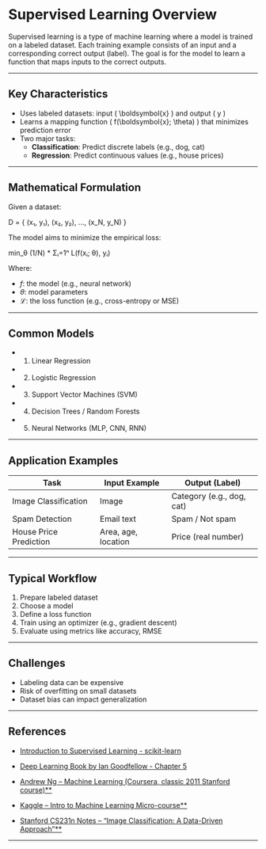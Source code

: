 # Supervised Learning Overview

Supervised learning is a type of machine learning where a model is trained on a labeled dataset. Each training example consists of an input and a corresponding correct output (label). The goal is for the model to learn a function that maps inputs to the correct outputs.

---

## Key Characteristics

- Uses labeled datasets: input \( \boldsymbol{x} \) and output \( y \)
- Learns a mapping function \( f(\boldsymbol{x}; \theta) \) that minimizes prediction error
- Two major tasks:
  - **Classification**: Predict discrete labels (e.g., dog, cat)
  - **Regression**: Predict continuous values (e.g., house prices)

---

## Mathematical Formulation

Given a dataset:

D = { (x₁, y₁), (x₂, y₂), ..., (x_N, y_N) }

The model aims to minimize the empirical loss:

min_θ (1/N) * Σᵢ=1ⁿ L(f(xᵢ; θ), yᵢ)

Where:
- $f$: the model (e.g., neural network)  
- $\theta$: model parameters  
- $\mathcal{L}$: the loss function (e.g., cross-entropy or MSE)

---

## Common Models

- 1. Linear Regression
- 2. Logistic Regression
- 3. Support Vector Machines (SVM)
- 4. Decision Trees / Random Forests
- 5. Neural Networks (MLP, CNN, RNN)

---

## Application Examples

| Task              | Input Example        | Output (Label)              |
|-------------------|----------------------|-----------------------------|
| Image Classification | Image               | Category (e.g., dog, cat)    |
| Spam Detection     | Email text           | Spam / Not spam             |
| House Price Prediction | Area, age, location | Price (real number)         |

---

## Typical Workflow

1. Prepare labeled dataset
2. Choose a model
3. Define a loss function
4. Train using an optimizer (e.g., gradient descent)
5. Evaluate using metrics like accuracy, RMSE

---

## Challenges

- Labeling data can be expensive
- Risk of overfitting on small datasets
- Dataset bias can impact generalization

---

## References

- [Introduction to Supervised Learning - scikit-learn](https://scikit-learn.org/stable/supervised_learning.html)

- [Deep Learning Book by Ian Goodfellow - Chapter 5](https://www.deeplearningbook.org/)

- [Andrew Ng – Machine Learning (Coursera, classic 2011 Stanford course)**](https://www.coursera.org/learn/machine-learning)

- [Kaggle – Intro to Machine Learning Micro-course**](https://www.kaggle.com/learn/intro-to-machine-learning)

- [Stanford CS231n Notes – “Image Classification: A Data-Driven Approach”**](https://cs231n.github.io/classification/)


---
